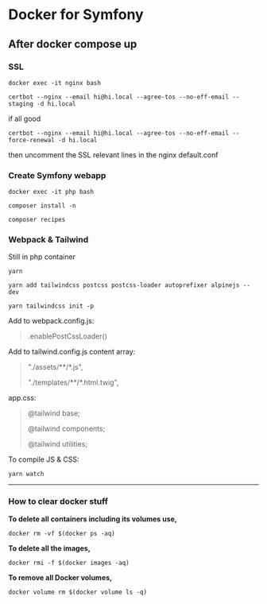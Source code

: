 # Docker for Symfony

## After docker compose up

### SSL

`docker exec -it nginx bash`

`certbot --nginx --email hi@hi.local --agree-tos --no-eff-email --staging -d hi.local`

if all good

`certbot --nginx --email hi@hi.local --agree-tos --no-eff-email --force-renewal -d hi.local`

then uncomment the SSL relevant lines in the nginx default.conf

### Create Symfony webapp

`docker exec -it php bash`

`composer install -n`

`composer recipes`

### Webpack & Tailwind

Still in php container

`yarn`

`yarn add tailwindcss postcss postcss-loader autoprefixer alpinejs --dev`

`yarn tailwindcss init -p`

Add to webpack.config.js:

> .enablePostCssLoader()

Add to tailwind.config.js content array:

> "./assets/**/*.js",
>    
> "./templates/**/*.html.twig",

app.css:

> @tailwind base;
>
> @tailwind components;
>
> @tailwind utilities;

To compile JS & CSS:

`yarn watch`

---

### How to clear docker stuff
**To delete all containers including its volumes use,**

`docker rm -vf $(docker ps -aq)`

**To delete all the images,**

`docker rmi -f $(docker images -aq)`

**To remove all Docker volumes,**

`docker volume rm $(docker volume ls -q)`
